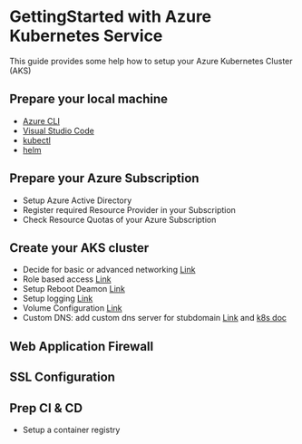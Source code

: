 # GettingStarted with Azure Kubernetes Service
This guide provides some help how to setup your Azure Kubernetes Cluster (AKS)

## Prepare your local machine
* [Azure CLI](https://docs.microsoft.com/cli/azure/install-azure-cli)
* [Visual Studio Code](https://code.visualstudio.com/download)
* [kubectl](https://kubernetes.io/docs/tasks/tools/install-kubectl/)
* [helm](https://github.com/helm/helm/releases)

## Prepare your Azure Subscription
* Setup Azure Active Directory
* Register required Resource Provider in your Subscription
* Check Resource Quotas of your Azure Subscription

## Create your AKS cluster
* Decide for basic or advanced networking [Link](https://docs.microsoft.com/en-us/azure/aks/configure-advanced-networking)
* Role based access [Link](https://docs.microsoft.com/en-us/azure/aks/operator-best-practices-identity)
* Setup Reboot Deamon [Link](https://docs.microsoft.com/en-us/azure/aks/node-updates-kured)
* Setup logging [Link](https://docs.microsoft.com/en-us/azure/azure-monitor/insights/container-insights-overview?toc=%2Fen-us%2Fazure%2Faks%2FTOC.json&bc=%2Fen-us%2Fazure%2Fbread%2Ftoc.json)
* Volume Configuration [Link](https://docs.microsoft.com/en-us/azure/aks/azure-files-dynamic-pv)
* Custom DNS: add custom dns server for stubdomain [Link](https://www.danielstechblog.io/using-custom-dns-server-for-domain-specific-name-resolution-with-azure-kubernetes-service/) and [k8s doc](https://kubernetes.io/docs/tasks/administer-cluster/dns-custom-nameservers/) 

## Web Application Firewall

## SSL Configuration

## Prep CI & CD
* Setup a container registry
